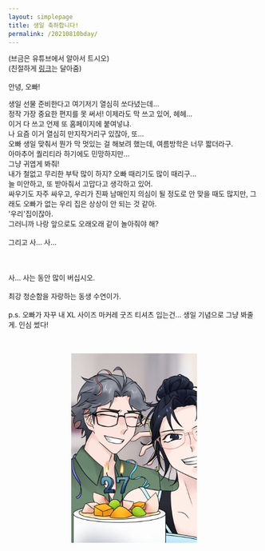 ```yaml
---
layout: simplepage
title: 생일 축하합니다!
permalink: /20210810bday/
---
```


<p>
(브금은 유튜브에서 알아서 트시오) <br>
(친절하게 <a href="https://youtu.be/YpVlHlsjAtc">링크</a>는 달아줌) <br>
 <br>
안녕, 오빠! <br>

생일 선물 준비한다고 여기저기 열심히 쏘다녔는데... <br>
정작 가장 중요한 편지를 못 써서! 이제라도 막 쓰고 있어, 헤헤... <br>
이거 다 쓰고 언제 또 홈페이지에 붙여넣냐. <br>
나 요즘 이거 열심히 만지작거리구 있잖아, 또... <br>
오빠 생일 맞춰서 뭔가 막 멋있는 걸 해보려 했는데, 여름방학은 너무 짧더라구. <br>
아마추어 퀄리티라 하기에도 민망하지만... <br>
그냥 귀엽게 봐줘! <br>
내가 철없고 무리한 부탁 많이 하지? 오빠 때리기도 많이 때리구... <br>
늘 미안하고, 또 받아줘서 고맙다고 생각하고 있어. <br>
싸우기도 자주 싸우고, 우리가 진짜 남매인지 의심이 될 정도로 안 맞을 때도 많지만, 그래도 오빠가 없는 우리 집은 상상이 안 되는 것 같아. <br>
'우리'집이잖아. <br>
그러니까 나랑 앞으로도 오래오래 같이 놀아줘야 해? <br>
 <br>
그리고 사... 사... <br>
 <br>
 <br>
 <br>
사... 사는 동안 많이 버십시오. <br>
 <br>
최강 청순함을 자랑하는 동생 수연이가. <br>
 <br>
p.s. 오빠가 자꾸 내 XL 사이즈 마커레 굿즈 티셔츠 입는건... 생일 기념으로 그냥 봐줄게. 인심 썼다! <br>
</p>
<br>
<br>
<div style="text-align : center;">
<img src="/assets/img/birthday.png" width="50%" height="auto" alt="생일 축하해!">
</div>
